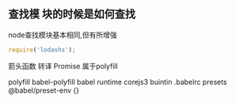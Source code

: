 ## 查找模 块的时候是如何查找

node查找模块基本相同,但有所增强

```js
require('lodashs');
```

箭头函数 转译
Promise 属于polyfill

polyfill babel-polyfill 
babel runtime
corejs3 buintin
.babelrc  presets @babel/preset-env  {}
